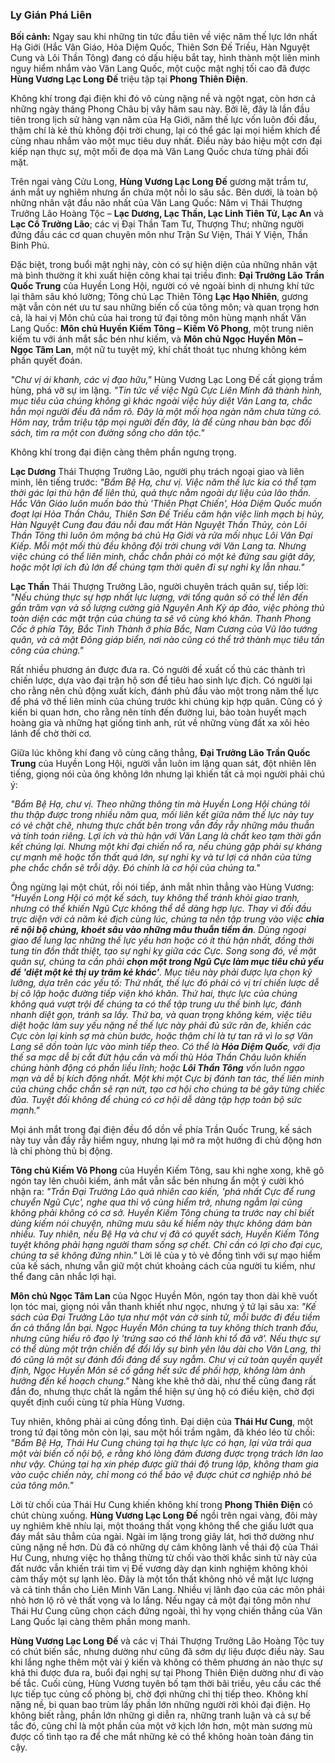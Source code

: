 
### Ly Gián Phá Liên

**Bối cảnh:** Ngay sau khi những tin tức đầu tiên về việc năm thế lực lớn nhất Hạ Giới (Hắc Vân Giáo, Hỏa Diệm Quốc, Thiên Sơn Đế Triều, Hàn Nguyệt Cung và Lôi Thần Tông) đang có dấu hiệu bắt tay, hình thành một liên minh nguy hiểm nhắm vào Văn Lang Quốc, một cuộc mật nghị tối cao đã được **Hùng Vương Lạc Long Đế** triệu tập tại **Phong Thiên Điện**.

Không khí trong đại điện khi đó vô cùng nặng nề và ngột ngạt, còn hơn cả những ngày tháng Phong Châu bị vây hãm sau này. Bởi lẽ, đây là lần đầu tiên trong lịch sử hàng vạn năm của Hạ Giới, năm thế lực vốn luôn đối đầu, thậm chí là kẻ thù không đội trời chung, lại có thể gác lại mọi hiềm khích để cùng nhau nhắm vào một mục tiêu duy nhất. Điều này báo hiệu một cơn đại kiếp nạn thực sự, một mối đe dọa mà Văn Lang Quốc chưa từng phải đối mặt.

Trên ngai vàng Cửu Long, **Hùng Vương Lạc Long Đế** gương mặt trầm tư, ánh mắt uy nghiêm nhưng ẩn chứa một nỗi lo sâu sắc. Bên dưới, là toàn bộ những nhân vật đầu não nhất của Văn Lang Quốc: Năm vị Thái Thượng Trưởng Lão Hoàng Tộc – **Lạc Dương, Lạc Thần, Lạc Linh Tiên Tử, Lạc An** và **Lạc Cổ Trưởng Lão**; các vị Đại Thần Tam Tư, Thượng Thư; những người đứng đầu các cơ quan chuyên môn như Trận Sư Viện, Thái Y Viện, Thần Binh Phủ.

Đặc biệt, trong buổi mật nghị này, còn có sự hiện diện của những nhân vật mà bình thường ít khi xuất hiện công khai tại triều đình: **Đại Trưởng Lão Trần Quốc Trung** của Huyền Long Hội, người có vẻ ngoài bình dị nhưng khí tức lại thâm sâu khó lường; Tông chủ Lạc Thiên Tông **Lạc Hạo Nhiên**, gương mặt vẫn còn nét ưu tư sau những biến cố của tông môn; và quan trọng hơn cả, là hai vị Môn chủ của hai trong tứ đại tông môn hùng mạnh nhất Văn Lang Quốc: **Môn chủ Huyền Kiếm Tông – Kiếm Vô Phong**, một trung niên kiếm tu với ánh mắt sắc bén như kiếm, và **Môn chủ Ngọc Huyền Môn – Ngọc Tâm Lan**, một nữ tu tuyệt mỹ, khí chất thoát tục nhưng không kém phần quyết đoán.

_"Chư vị ái khanh, các vị đạo hữu,"_ Hùng Vương Lạc Long Đế cất giọng trầm hùng, phá vỡ sự im lặng. _"Tin tức về việc Ngũ Cực Liên Minh đã thành hình, mục tiêu của chúng không gì khác ngoài việc hủy diệt Văn Lang ta, chắc hẳn mọi người đều đã nắm rõ. Đây là một mối họa ngàn năm chưa từng có. Hôm nay, trẫm triệu tập mọi người đến đây, là để cùng nhau bàn bạc đối sách, tìm ra một con đường sống cho dân tộc."_

Không khí trong đại điện càng thêm phần ngưng trọng.

**Lạc Dương** Thái Thượng Trưởng Lão, người phụ trách ngoại giao và liên minh, lên tiếng trước: _"Bẩm Bệ Hạ, chư vị. Việc năm thế lực kia có thể tạm thời gác lại thù hận để liên thủ, quả thực nằm ngoài dự liệu của lão thần. Hắc Vân Giáo luôn muốn báo thù 'Thiên Phạt Chiến', Hỏa Diệm Quốc muốn đoạt lại Hỏa Thần Châu, Thiên Sơn Đế Triều căm hận việc linh mạch bị hủy, Hàn Nguyệt Cung đau đáu nỗi đau mất Hàn Nguyệt Thần Thủy, còn Lôi Thần Tông thì luôn ôm mộng bá chủ Hạ Giới và rửa mối nhục Lôi Vân Đại Kiếp. Mỗi một mối thù đều không đội trời chung với Văn Lang ta. Nhưng việc chúng có thể liên minh, chắc chắn phải có một kẻ đứng sau giật dây, hoặc một lợi ích đủ lớn để chúng tạm thời quên đi sự nghi kỵ lẫn nhau."_

**Lạc Thần** Thái Thượng Trưởng Lão, người chuyên trách quân sự, tiếp lời: _"Nếu chúng thực sự hợp nhất lực lượng, với tổng quân số có thể lên đến gần trăm vạn và số lượng cường giả Nguyên Anh Kỳ áp đảo, việc phòng thủ toàn diện các mặt trận của chúng ta sẽ vô cùng khó khăn. Thanh Phong Cốc ở phía Tây, Bắc Tinh Thành ở phía Bắc, Nam Cương của Vũ lão tướng quân, và cả mặt Đông giáp biển, nơi nào cũng có thể trở thành mục tiêu tấn công của chúng."_

Rất nhiều phương án được đưa ra. Có người đề xuất cố thủ các thành trì chiến lược, dựa vào đại trận hộ sơn để tiêu hao sinh lực địch. Có người lại cho rằng nên chủ động xuất kích, đánh phủ đầu vào một trong năm thế lực để phá vỡ thế liên minh của chúng trước khi chúng kịp hợp quân. Cũng có ý kiến bi quan hơn, cho rằng nên tính đến đường lui, bảo toàn huyết mạch hoàng gia và những hạt giống tinh anh, rút về những vùng đất xa xôi hẻo lánh để chờ thời cơ.

Giữa lúc không khí đang vô cùng căng thẳng, **Đại Trưởng Lão Trần Quốc Trung** của Huyền Long Hội, người vẫn luôn im lặng quan sát, đột nhiên lên tiếng, giọng nói của ông không lớn nhưng lại khiến tất cả mọi người phải chú ý:

_"Bẩm Bệ Hạ, chư vị. Theo những thông tin mà Huyền Long Hội chúng tôi thu thập được trong nhiều năm qua, mối liên kết giữa năm thế lực này tuy có vẻ chặt chẽ, nhưng thực chất bên trong vẫn đầy rẫy những mâu thuẫn và tính toán riêng. Lợi ích và thù hận với Văn Lang là chất keo tạm thời gắn kết chúng lại. Nhưng một khi đại chiến nổ ra, nếu chúng gặp phải sự kháng cự mạnh mẽ hoặc tổn thất quá lớn, sự nghi kỵ và tư lợi cá nhân của từng phe chắc chắn sẽ trỗi dậy. Đó chính là cơ hội của chúng ta."_

Ông ngừng lại một chút, rồi nói tiếp, ánh mắt nhìn thẳng vào Hùng Vương: _"Huyền Long Hội có một kế sách, tuy không thể tránh khỏi giao tranh, nhưng có thể khiến Ngũ Cực không thể dễ dàng hợp lực. Thay vì đối đầu trực diện với cả năm kẻ địch cùng lúc, chúng ta nên tập trung vào việc **chia rẽ nội bộ chúng, khoét sâu vào những mâu thuẫn tiềm ẩn**. Dùng ngoại giao để lung lạc những thế lực yếu hơn hoặc có ít thù hận nhất, đồng thời tung tin đồn thất thiệt, tạo sự nghi kỵ giữa các Cực. Song song đó, về mặt quân sự, chúng ta cần phải **chọn một trong Ngũ Cực làm mục tiêu chủ yếu để 'diệt một kẻ thị uy trăm kẻ khác'**. Mục tiêu này phải được lựa chọn kỹ lưỡng, dựa trên các yếu tố: Thứ nhất, thế lực đó phải có vị trí chiến lược dễ bị cô lập hoặc đường tiếp viện khó khăn. Thứ hai, thực lực của chúng không quá vượt trội để chúng ta có thể tập trung ưu thế binh lực, đánh nhanh diệt gọn, tránh sa lầy. Thứ ba, và quan trọng không kém, việc tiêu diệt hoặc làm suy yếu nặng nề thế lực này phải đủ sức răn đe, khiến các Cực còn lại kinh sợ mà chùn bước, hoặc thậm chí là tự tan rã vì lo sợ Văn Lang sẽ dồn toàn lực vào mình tiếp theo. Có thể là **Hỏa Diệm Quốc**, với địa thế sa mạc dễ bị cắt đứt hậu cần và mối thù Hỏa Thần Châu luôn khiến chúng hành động có phần liều lĩnh; hoặc **Lôi Thần Tông** vốn luôn ngạo mạn và dễ bị kích động nhất. Một khi một Cực bị đánh tan tác, thế liên minh của chúng chắc chắn sẽ rạn nứt, tạo cơ hội cho chúng ta bẻ gãy từng chiếc đũa. Tuyệt đối không để chúng có cơ hội dễ dàng tập hợp toàn bộ sức mạnh."_

Mọi ánh mắt trong đại điện đều đổ dồn về phía Trần Quốc Trung, kế sách này tuy vẫn đầy rẫy hiểm nguy, nhưng lại mở ra một hướng đi chủ động hơn là chỉ phòng thủ bị động.

**Tông chủ Kiếm Vô Phong** của Huyền Kiếm Tông, sau khi nghe xong, khẽ gõ ngón tay lên chuôi kiếm, ánh mắt vẫn sắc bén nhưng ẩn một ý cười khó nhận ra: _"Trần Đại Trưởng Lão quả nhiên cao kiến, 'phá nhất Cực để rung chuyển Ngũ Cực', nghe qua thì vô cùng hiểm trở, nhưng ngẫm lại cũng không phải không có cơ sở. Huyền Kiếm Tông chúng ta trước nay chỉ biết dùng kiếm nói chuyện, những mưu sâu kế hiểm này thực không dám bàn nhiều. Tuy nhiên, nếu Bệ Hạ và chư vị đã có quyết sách, Huyền Kiếm Tông tuyệt không phải hạng người tham sống sợ chết. Chỉ cần có lợi cho đại cục, chúng ta sẽ không đứng nhìn."_ Lời lẽ của y tỏ vẻ đồng tình với sự mạo hiểm của kế sách, nhưng vẫn giữ một chút khoảng cách của người tu kiếm, như thể đang cân nhắc lợi hại.

**Môn chủ Ngọc Tâm Lan** của Ngọc Huyền Môn, ngón tay thon dài khẽ vuốt lọn tóc mai, giọng nói vẫn thanh khiết như ngọc, nhưng ý tứ lại sâu xa: _"Kế sách của Đại Trưởng Lão tựa như một ván cờ sinh tử, mỗi bước đi đều tiềm ẩn cả thắng lẫn bại. Ngọc Huyền Môn chúng ta tuy không thích tranh đấu, nhưng cũng hiểu rõ đạo lý 'trứng sao có thể lành khi tổ đã vỡ'. Nếu thực sự có thể dùng một trận chiến để đổi lấy sự bình yên lâu dài cho Văn Lang, thì đó cũng là một sự đánh đổi đáng để suy ngẫm. Chư vị cứ toàn quyền quyết định, Ngọc Huyền Môn sẽ cố gắng hết sức để phối hợp, không làm ảnh hưởng đến kế hoạch chung."_ Nàng khe khẽ thở dài, như thể cũng đang rất đắn đo, nhưng thực chất là ngầm thể hiện sự ủng hộ có điều kiện, chờ đợi quyết định cuối cùng từ phía Hùng Vương.

Tuy nhiên, không phải ai cũng đồng tình. Đại diện của **Thái Hư Cung**, một trong tứ đại tông môn còn lại, sau một hồi trầm ngâm, đã khéo léo từ chối: _"Bẩm Bệ Hạ, Thái Hư Cung chúng tại hạ thực lực có hạn, lại vừa trải qua một vài biến cố nội bộ, e rằng khó lòng đảm đương được trọng trách lớn lao như vậy. Chúng tại hạ xin phép được giữ thái độ trung lập, không tham gia vào cuộc chiến này, chỉ mong có thể bảo vệ được chút cơ nghiệp nhỏ bé của tông môn."_

Lời từ chối của Thái Hư Cung khiến không khí trong **Phong Thiên Điện** có chút chùng xuống. **Hùng Vương Lạc Long Đế** ngồi trên ngai vàng, đôi mày uy nghiêm khẽ nhíu lại, một thoáng thất vọng không thể che giấu lướt qua đáy mắt sâu thẳm của ngài. Ngài im lặng trong giây lát, hơi thở dường như cũng nặng nề hơn. Dù đã có những dự cảm không lành về thái độ của Thái Hư Cung, nhưng việc họ thẳng thừng từ chối vào thời khắc sinh tử này của đất nước vẫn khiến trái tim vị Đế vương dày dạn kinh nghiệm không khỏi cảm thấy một sự lạnh lẽo. Đây là một tổn thất không nhỏ về mặt lực lượng và cả tinh thần cho Liên Minh Văn Lang. Nhiều vị lãnh đạo của các môn phái nhỏ hơn lộ rõ vẻ thất vọng và lo lắng. Nếu ngay cả một đại tông môn như Thái Hư Cung cũng chọn cách đứng ngoài, thì hy vọng chiến thắng của Văn Lang Quốc lại càng thêm phần mong manh.

**Hùng Vương Lạc Long Đế** và các vị Thái Thượng Trưởng Lão Hoàng Tộc tuy có chút biến sắc, nhưng dường như cũng đã sớm dự liệu được điều này. Sau khi lắng nghe thêm một vài ý kiến và không có thêm phương án nào thực sự khả thi được đưa ra, buổi đại nghị sự tại Phong Thiên Điện dường như đi vào bế tắc. Cuối cùng, Hùng Vương tuyên bố tạm thời bãi triều, yêu cầu các thế lực tiếp tục củng cố phòng bị, chờ đợi những chỉ thị tiếp theo. Không khí nặng nề, bi quan bao trùm lấy phần lớn những người rời khỏi đại điện. Họ không biết rằng, phần lớn những gì diễn ra, những tranh luận và cả sự bế tắc đó, cũng chỉ là một phần của một vở kịch lớn hơn, một màn sương mù được cố tình tạo ra để che mắt những kẻ có thể không hoàn toàn đáng tin cậy.
